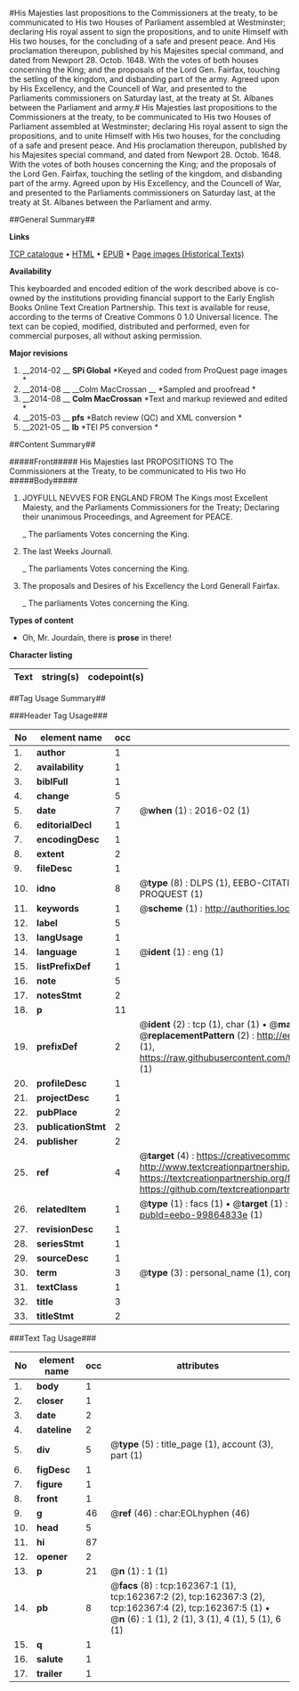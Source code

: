 #His Majesties last propositions to the Commissioners at the treaty, to be communicated to His two Houses of Parliament assembled at Westminster; declaring His royal assent to sign the propositions, and to unite Himself with His two houses, for the concluding of a safe and present peace. And His proclamation thereupon, published by his Majesites special command, and dated from Newport 28. Octob. 1648. With the votes of both houses concerning the King; and the proposals of the Lord Gen. Fairfax, touching the setling of the kingdom, and disbanding part of the army. Agreed upon by His Excellency, and the Councell of War, and presented to the Parliaments commissioners on Saturday last, at the treaty at St. Albanes between the Parliament and army.#
His Majesties last propositions to the Commissioners at the treaty, to be communicated to His two Houses of Parliament assembled at Westminster; declaring His royal assent to sign the propositions, and to unite Himself with His two houses, for the concluding of a safe and present peace. And His proclamation thereupon, published by his Majesites special command, and dated from Newport 28. Octob. 1648. With the votes of both houses concerning the King; and the proposals of the Lord Gen. Fairfax, touching the setling of the kingdom, and disbanding part of the army. Agreed upon by His Excellency, and the Councell of War, and presented to the Parliaments commissioners on Saturday last, at the treaty at St. Albanes between the Parliament and army.

##General Summary##

**Links**

[TCP catalogue](http://www.ota.ox.ac.uk/tcp/)  • 
[HTML](http://tei.it.ox.ac.uk/tcp/Texts-HTML/free/A78/A78840.html)  • 
[EPUB](http://tei.it.ox.ac.uk/tcp/Texts-EPUB/free/A78/A78840.epub) • 
[Page images (Historical Texts)](https://historicaltexts.jisc.ac.uk/eebo-99864833e)

**Availability**

This keyboarded and encoded edition of the work described above is co-owned by the
    institutions providing financial support to the Early English Books Online Text Creation
    Partnership. This text is available for reuse, according to the terms of  Creative Commons 0 1.0 Universal
    licence. The text can be copied, modified, distributed and performed, even for commercial
    purposes, all without asking permission.

**Major revisions**

1. __2014-02 __ __SPi Global__ *Keyed and coded from ProQuest page images *
1. __2014-08 __ __Colm MacCrossan __ *Sampled and proofread *
1. __2014-08 __ __Colm MacCrossan__ *Text and markup reviewed and edited *
1. __2015-03 __ __pfs__ *Batch review (QC) and XML conversion *
1. __2021-05 __ __lb__ *TEI P5 conversion *

##Content Summary##

#####Front#####
His Majesties last PROPOSITIONS TO The Commissioners at the Treaty, to be communicated to His two Ho
#####Body#####

1. JOYFULL NEVVES FOR ENGLAND FROM The Kings most Excellent Maiesty, and the Parliaments Commissioners for the Treaty; Declaring their unanimous Proceedings, and Agreement for PEACE.

    _ The parliaments Votes concerning the King.

1. The last Weeks Journall.

    _ The parliaments Votes concerning the King.

1. The proposals and Desires of his Excellency the Lord Generall Fairfax.

    _ The parliaments Votes concerning the King.

**Types of content**

  * Oh, Mr. Jourdain, there is **prose** in there!

**Character listing**


|Text|string(s)|codepoint(s)|
|---|---|---|

##Tag Usage Summary##

###Header Tag Usage###

|No|element name|occ|attributes|
|---|---|---|---|
|1.|__author__|1||
|2.|__availability__|1||
|3.|__biblFull__|1||
|4.|__change__|5||
|5.|__date__|7| @__when__ (1) : 2016-02 (1)|
|6.|__editorialDecl__|1||
|7.|__encodingDesc__|1||
|8.|__extent__|2||
|9.|__fileDesc__|1||
|10.|__idno__|8| @__type__ (8) : DLPS (1), EEBO-CITATION (1), VID (1), EEBO-PROQUEST (1), STC (3), PROQUEST (1)|
|11.|__keywords__|1| @__scheme__ (1) : http://authorities.loc.gov/ (1)|
|12.|__label__|5||
|13.|__langUsage__|1||
|14.|__language__|1| @__ident__ (1) : eng (1)|
|15.|__listPrefixDef__|1||
|16.|__note__|5||
|17.|__notesStmt__|2||
|18.|__p__|11||
|19.|__prefixDef__|2| @__ident__ (2) : tcp (1), char (1)  •  @__matchPattern__ (2) : ([0-9\-]+):([0-9IVX]+) (1), (.+) (1)  •  @__replacementPattern__ (2) : http://eebo.chadwyck.com/downloadtiff?vid=$1&page=$2 (1), https://raw.githubusercontent.com/textcreationpartnership/Texts/master/tcpchars.xml#$1 (1)|
|20.|__profileDesc__|1||
|21.|__projectDesc__|1||
|22.|__pubPlace__|2||
|23.|__publicationStmt__|2||
|24.|__publisher__|2||
|25.|__ref__|4| @__target__ (4) : https://creativecommons.org/publicdomain/zero/1.0/ (1), http://www.textcreationpartnership.org/docs/. (1), https://textcreationpartnership.org/faq/#faq05 (1), https://github.com/textcreationpartnership (1)|
|26.|__relatedItem__|1| @__type__ (1) : facs (1)  •  @__target__ (1) : https://data.historicaltexts.jisc.ac.uk/view?pubId=eebo-99864833e (1)|
|27.|__revisionDesc__|1||
|28.|__seriesStmt__|1||
|29.|__sourceDesc__|1||
|30.|__term__|3| @__type__ (3) : personal_name (1), corporate_name (1), geographic_name (1)|
|31.|__textClass__|1||
|32.|__title__|3||
|33.|__titleStmt__|2||


###Text Tag Usage###

|No|element name|occ|attributes|
|---|---|---|---|
|1.|__body__|1||
|2.|__closer__|1||
|3.|__date__|2||
|4.|__dateline__|2||
|5.|__div__|5| @__type__ (5) : title_page (1), account (3), part (1)|
|6.|__figDesc__|1||
|7.|__figure__|1||
|8.|__front__|1||
|9.|__g__|46| @__ref__ (46) : char:EOLhyphen (46)|
|10.|__head__|5||
|11.|__hi__|87||
|12.|__opener__|2||
|13.|__p__|21| @__n__ (1) : 1 (1)|
|14.|__pb__|8| @__facs__ (8) : tcp:162367:1 (1), tcp:162367:2 (2), tcp:162367:3 (2), tcp:162367:4 (2), tcp:162367:5 (1)  •  @__n__ (6) : 1 (1), 2 (1), 3 (1), 4 (1), 5 (1), 6 (1)|
|15.|__q__|1||
|16.|__salute__|1||
|17.|__trailer__|1||
